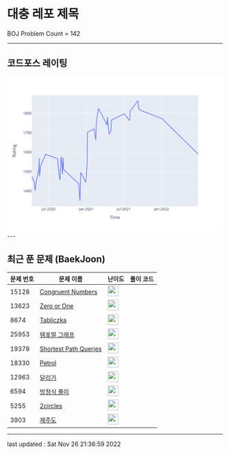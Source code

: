 # 대충 레포 제목

BOJ Problem Count = 142

---

## 코드포스 레이팅
[![Rating Graph](./cfStats.svg)](https://github.com/ingyu1008/Algorithm-Problem-Solving/blob/master/cfStats.html)---

## 최근 푼 문제 (BaekJoon)
| 문제 번호 | 문제 이름 | 난이도 | 풀이 코드 |
| --- | --- | --- | --- |
| 15128 | [Congruent Numbers](https://www.acmicpc.net/problem/15128) | <img height="25px" width="25px=" src="https://static.solved.ac/tier_small/2.svg"/> |  |
| 13623 | [Zero or One](https://www.acmicpc.net/problem/13623) | <img height="25px" width="25px=" src="https://static.solved.ac/tier_small/2.svg"/> |  |
| 8674 | [Tabliczka](https://www.acmicpc.net/problem/8674) | <img height="25px" width="25px=" src="https://static.solved.ac/tier_small/2.svg"/> |  |
| 25953 | [템포럴 그래프](https://www.acmicpc.net/problem/25953) | <img height="25px" width="25px=" src="https://static.solved.ac/tier_small/13.svg"/> |  |
| 19378 | [Shortest Path Queries](https://www.acmicpc.net/problem/19378) | <img height="25px" width="25px=" src="https://static.solved.ac/tier_small/23.svg"/> |  |
| 18330 | [Petrol](https://www.acmicpc.net/problem/18330) | <img height="25px" width="25px=" src="https://static.solved.ac/tier_small/2.svg"/> |  |
| 12963 | [달리기](https://www.acmicpc.net/problem/12963) | <img height="25px" width="25px=" src="https://static.solved.ac/tier_small/18.svg"/> |  |
| 6594 | [방정식 풀이](https://www.acmicpc.net/problem/6594) | <img height="25px" width="25px=" src="https://static.solved.ac/tier_small/14.svg"/> |  |
| 5255 | [2circles](https://www.acmicpc.net/problem/5255) | <img height="25px" width="25px=" src="https://static.solved.ac/tier_small/25.svg"/> |  |
| 3903 | [제주도](https://www.acmicpc.net/problem/3903) | <img height="25px" width="25px=" src="https://static.solved.ac/tier_small/22.svg"/> |  |


---

last updated : Sat Nov 26 21:36:59 2022

